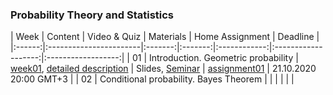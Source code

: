 ### Probability Theory and Statistics

| Week   | Content                | Video & Quiz | Materials | Home Assignment | Deadline |
|:------:|:-----------------------|:-------:|:-------:|:------------:|:-------------------:|:------------------:|
| 01     | Introduction. Geometric probability  | [week01](https://oninemipt.teachbase.ru/course_sessions/261335), [detailed description](../master/extended_info.md) | Slides, [Seminar](../master/week01_geometric_probability) | [assignment01](../master/homeworks/assignment01) |  21.10.2020 20:00 GMT+3 |
| 02     | Conditional probability. Bayes Theorem |  |  |  |  |  |
